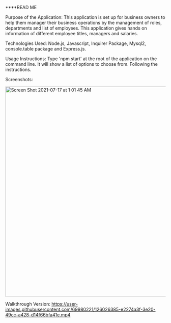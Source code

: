 ****READ ME

Purpose of the Application:
This application is set up for business owners to help them manager their business operations by the management of roles, departments and list of employees. This application gives hands on information of different employee titles, managers and salaries.

Technologies Used:
Node.js, Javascript, Inquirer Package, Mysql2, console.table package and Express.js.

Usage Instructions:
Type 'npm start' at the root of the application on the command line. It will show a list of options to choose from. Following the instructions. 

Screenshots:

<img width="659" alt="Screen Shot 2021-07-17 at 1 01 45 AM" src="https://user-images.githubusercontent.com/69980221/126026315-21dfdffe-1a68-4a48-8889-704563454d32.png">

Walkthrough Version:
https://user-images.githubusercontent.com/69980221/126026385-e2274a3f-3e20-49cc-a428-d14f66bfa41e.mp4


